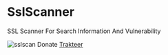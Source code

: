 # SslScanner
SSL Scanner For Search Information And Vulnerability

![sslscan](https://user-images.githubusercontent.com/59540270/187077347-b94f7108-8ad0-47d7-a81c-8c2bf992e05b.png)
Donate
<a href="https://trakteer.id/lolic0d3" target="_blank" >Trakteer</a>
